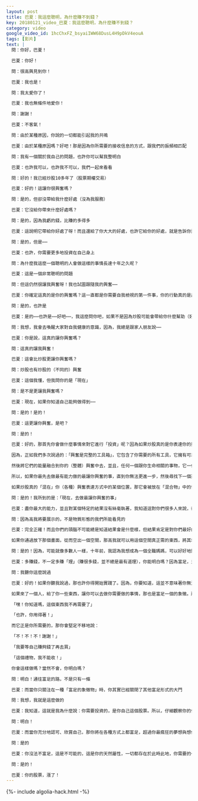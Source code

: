```yaml
---
layout: post
title: 巴夏：我這麼聰明，為什麼賺不到錢？
key: 20180121_video_巴夏：我這麼聰明，為什麼賺不到錢？
category: video
google_video_id: 1hcChxFZ_bsyaiIWW68DusL4H9pDkV4eouA
tags: [影片]
text: |
  問：你好，巴夏！

  巴夏：你好！

  問：很高興見到你！

  巴夏：我也是！

  問：我太愛你了！

  巴夏：我也無條件地愛你！

  問：謝謝！

  巴夏：不客氣！

  問：由於某種原因，你說的一切都能引起我的共鳴

  巴夏：由於某種原因嗎？好吧！那是因為你所需要的接收信息的方式，跟我們的振頻相匹配

  問：我有一個關於我自己的問題，也許你可以幫我整明白

  巴夏：也許我可以，也許我不可以，我們一起來看看

  問：好的！我已經炒股10多年了（股票期權交易）

  巴夏：好的！這讓你很興奮嗎？

  問：是的，但卻沒帶給我什麼好處（沒為我服務）

  巴夏：它沒給你帶來什麼好處嗎？

  問：是的，因為我虧的錢，比賺的多得多

  巴夏：這說明它帶給你好處了呀！而且還給了你大大的好處，也許它給你的好處，就是告訴你這條路不適合你

  問：是的，但是⋯⋯

  巴夏：也許，你需要更多地投資在自己身上

  問：為什麼我這麼一個聰明的人會做這樣的事情長達十年之久呢？

  巴夏：這是一個非常聰明的問題

  問：但這仍然很讓我興奮呀！我也試圖跟隨我的興奮⋯⋯

  巴夏：你確定這真的是你的興奮嗎？這一直都是你需要自我檢視的第一件事，你的行動真的是出發於興奮，還是出發於焦慮，只不過你否認焦慮，而把它稱之為興奮呢？因為你可能害怕做真正讓你興奮的事？因為你可能認為你的興奮無法支持你的生活？我只是問問你，但你可以花點時間想一想

  問：是的，也許是

  巴夏：是的⋯⋯也許是⋯⋯好吧⋯⋯，我這麼問你吧，如果不是因為炒股可能會帶給你什麼幫助（好處），那你寧願做什麼事呢？如果你可以做任何事的話

  問：我想，我會去喚醒大家對自我健康的意識，因為，我總是跟家人朋友說⋯⋯

  巴夏：你是說，這真的讓你興奮嗎？

  問：這真的讓我興奮！

  巴夏：這會比炒股更讓你興奮嗎？

  問：炒股也有炒股的（不同的）興奮

  巴夏：這個我懂，但我問你的是「現在」

  問：是不是更讓我興奮嗎？

  巴夏：現在，如果你知道自己能夠做得到⋯⋯

  問：是的！是的！

  巴夏：這更讓你興奮，是吧？

  問：是的！

  巴夏：好的，那首先你會做什麼事情來對它進行「投資」呢？因為如果炒股真的是你表達你的興奮的方式之一，那麼要讓炒股能真的為你服務，可以使你生活變得同步和諧的唯一方式，就是「先」去做最讓你興奮的事，隨後，其他興奮的表達方式會通過「同步性」自動地展現出來，讓它（最興奮的事）成為你生活的「驅動引擎」和「組織原則」，讓它告訴你「你該在什麼時候做什麼事，以及做的順序」，這就是你需要理解的使用「興奮」的方式。

  因為，正如我們多次說過的：「興奮是完整的工具箱」，它包含了你需要的所有工具，它擁有可以推動你前進的「驅動引擎」，它擁有可以帶來同步性的「組織原則」，它是最小阻力的道路，它是連接著你生命中所有其他興奮形式的道路，它是一面反射鏡子，顯示出任何與你興奮不相匹配的信念，這樣你就可以將它們識別出來，並釋放掉。

  然後將它們的能量融合到你的（整體）興奮中去，並且，任何一個跟你生命相關的事物，它一個都不會落下。但唯一激活它，能使它以你所喜好的方式，真正地運作起來的方式，就是通過最先做你最有能力的做的最讓你興奮的事，並且對某個特定的結果沒有絲毫執著，這就是「興奮公式」激活「興奮工具箱」的方式。

  所以，如果你最先去做最有能力做的最讓你興奮的事，直到你無法更進一步，然後尋找下一個選擇，即使它只比其他選擇多一點點興奮，不論它是什麼，不論它多麼簡單，不論它多麼基礎，不論它看起來多麼平凡，只要在那一刻它比其他選擇多一點點興奮，那麼它就是你的同步性，你的高我在跟你說：「接下來要做這件事！」

  如果炒股真的「混在」你（各種）興奮表達方式中的某個位置，那它會被放在「混合物」中的恰當的位置，同步性會將它組織好，讓你知道什麼時候才是適合的時間，去做這種興奮的表達方式（炒股），而不是去做其他事，如果它一直都沒出現，那它就不是能為你服務的事，你開始理解這台「機器」的運作方式了沒？

  問：是的！我所到的是：「現在，去做最讓你興奮的事」

  巴夏：盡你最大的能力，並且對某個特定的結果沒有絲毫執著，我知道這對你們很多人來說，都是一個挑戰，對於某個特定的結果「零執著」，你知道為什麼這個很重要嗎？

  問：因為高我將要展示的，不是物質形態的我們所能看見的

  巴夏：完全正確！而且你們的頭腦不可能總是知道結果會是什麼樣，但結果肯定是對你們最好的，如果你有一個畫面，一個標誌，一個目標，或者一個視覺化的影像⋯⋯不論你怎麼稱呼它，這個無所謂，你是用它來是給自己的內在注入興奮的能量（狀態）的，當你想到那個目標時，你就變得興奮，當你有那個想法，當你看到那個視覺化的影像，它讓你興奮起來「噢！太棒了！」、「這是能發生的最好的事情！」、「這是我能想到的最好的結果」，這是可以的，你因為所看到的，或所想到的，而變得很興奮後，放下那個目標，清空那個影像，完完全全地，將它們釋放掉，因為你並不知道你所構想的是不是最能表現出那種興奮的層次，但你的高我卻知道什麼樣的結果能最佳地將其呈現出來。

  如果你通過放下那個畫面，從而空出一個空間，那高我就可以用這個空間真正需的東西，將其填滿（空才能有），事實上，如果你知道：你的物質心智（頭腦）有它自身的限制，那你就會知道：頭腦所認為的、或所相信的「理想結果」，可能是對「理想結果」的一種限制。所以，你為什麼要喜歡這樣子呢？你覺得有道理嗎？

  問：是的！因為，可能就像多數人一樣，十年前，我認為我想成為一個全職媽媽，可以好好地照顧孩子，然後，我也習慣了這樣的生活，但我的頭腦又提出疑問：「如果我可以多賺點錢」、「那我就可以搞定所有的事情了」

  巴夏：多賺錢，不一定多賺「理」（賺很多錢，並不總是最有道理），你能明白嗎？因為富足，只不過是你在需要做的時候，就能做到的能力

  問：我聽你這麼說過

  巴夏：好的！如果你聽我說過，那也許你得開始實踐了。因為，你要知道，這並不意味著你無法吸引金錢到你的生活中來，金錢，是地球上代表「富足」的一種合理合法的形式，它是富足的一種「象徵物」，但也僅此而已，它就一個象徵物，一種標誌。

  如果來了一個人，給了你一些東西，讓你可以去做你需要做的事情，那也是富足一個的象徵。所以，如果你知道更容易的方式，更小阻力的方式，就是出現了一個人，跟你說：

  「嘿！你知道嗎，這個東西我不再需要了」

  「也許，你用得著！」

  而它正是你所需要的，那你會堅定不移地說：

  「不！不！不！謝謝！」

  「我要等自己賺夠錢了再去買」

  「這個禮物，我不能收！」

  你會這樣做嗎？當然不會，你明白嗎？

  問：明白！通往富足的路，不是只有一條

  巴夏：而當你只關注在一種「富足的象徵物」時，你其實已經關閉了其他富足形式的大門

  問：我想，我就是這麼做的

  巴夏：我知道，這就是我為什麼說：你需要投資的，是你自己這個股票。所以，仔細觀察你的信念，並且投資在自己身上，這樣你就會更加認可、欣賞自己，明白嗎？

  問：明白！

  巴夏：而當你充分地認可、欣賞自己，那你將在各種方式上都富足，超過你最瘋狂的夢想與想像，因為你已經是富足的，你們所有人都已經是圓滿富足的，問題不是學習「如何富足」，而是學習「你要在哪方面富足」，因為你時刻都在某方面很富足，即使你是在「匱乏」方面很富足，你不可能在「富足」方面很「匱乏」，但你可能在「匱乏」方面很「富足」，所以，如果你不喜歡在「匱乏」方面很「富足」，那就選擇一種不同形式的「富足」，你能明白嗎？

  問：是的

  巴夏：你沒法不富足，這是不可能的，這是你的天然屬性，一切都存在於此時此地，你需要的一切也都存在於此時此地，當你讓自己存在於此時此地，那你就會開始感知到那些能夠反映出你富足的天然屬性的事物，也同樣存在與此時此地，你明白了嗎？

  問：是的！

  巴夏：你的股票，漲了！
---
```


{%- include algolia-hack.html -%}
